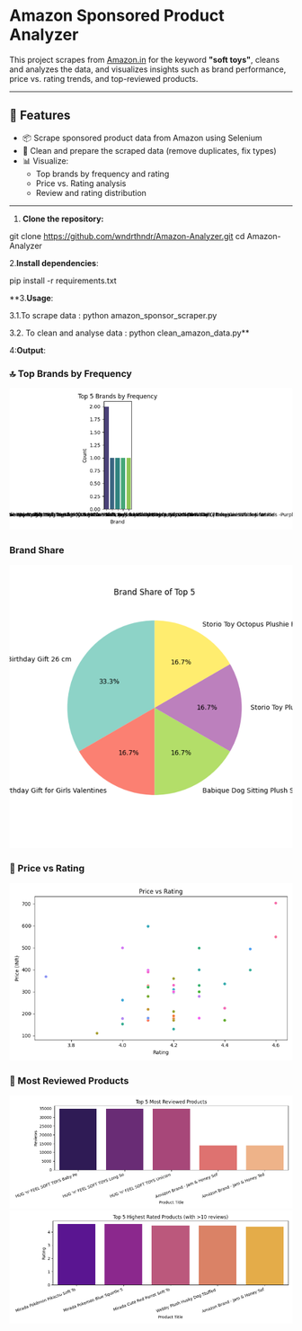 # Amazon Sponsored Product Analyzer

This project scrapes  from [Amazon.in](https://www.amazon.in/) for the keyword **"soft toys"**, cleans and analyzes the data, and visualizes insights such as brand performance, price vs. rating trends, and top-reviewed products.

---

## 🚀 Features

- 📦 Scrape sponsored product data from Amazon using Selenium
- 🧹 Clean and prepare the scraped data (remove duplicates, fix types)
- 📊 Visualize:
  - Top brands by frequency and rating
  - Price vs. Rating analysis
  - Review and rating distribution

---

1. **Clone the repository:**

git clone https://github.com/wndrthndr/Amazon-Analyzer.git
cd Amazon-Analyzer

2.**Install dependencies**:

pip install -r requirements.txt


**3.**Usage**:

3.1.To scrape data : python amazon_sponsor_scraper.py

3.2. To clean and analyse data : python clean_amazon_data.py**

4:**Output**:
 ### 🔝 Top Brands by Frequency
![Top Brands](plots/brand_frequency.png)
 ### Brand Share 
 ![Top Brands](plots/brand_share_pie.png)

### 💸 Price vs Rating
![Price vs Rating](plots/price_vs_rating.png)

### 🌟 Most Reviewed Products
![Top Reviews](plots/top_reviewed.png)
![Top Reviews](plots/top_rated.png)



